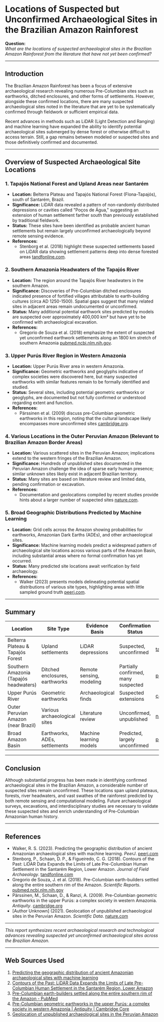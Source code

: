 # Locations of Suspected but Unconfirmed Archaeological Sites in the Brazilian Amazon Rainforest

**Question:**  
*What are the locations of suspected archaeological sites in the Brazilian Amazon Rainforest from the literature that have not yet been confirmed?*

---

## Introduction

The Brazilian Amazon Rainforest has been a focus of extensive archaeological research revealing numerous Pre-Columbian sites such as earthworks, ditched enclosures, and other forms of settlements. However, alongside these confirmed locations, there are many suspected archaeological sites noted in the literature that are yet to be systematically confirmed through fieldwork or sufficient empirical data.

Recent advances in methods such as LiDAR (Light Detection and Ranging) and machine learning have expanded the ability to identify potential archaeological sites submerged by dense forest or otherwise difficult to access terrain. Still, a gap remains between modeled or suspected sites and those definitively confirmed and documented.

---

## Overview of Suspected Archaeological Site Locations

### 1. Tapajós National Forest and Upland Areas near Santarém

- **Location:** Belterra Plateau and Tapajós National Forest (Flona-Tapajós), south of Santarém, Brazil.
- **Significance:** LiDAR data revealed a pattern of non-randomly distributed depressions or cavities called "Poços de Água," suggesting an extension of human settlement farther south than previously established by traditional fieldwork.
- **Status:** These sites have been identified as probable ancient human settlements but remain largely unconfirmed archaeologically beyond remote sensing evidence.  
- **References:**  
  - Stenborg et al. (2018) highlight these suspected settlements based on LiDAR data showing settlement patterns deep into dense forested areas [tandfonline.com](https://www.tandfonline.com/doi/full/10.1080/00934690.2017.1417198).

### 2. Southern Amazonia Headwaters of the Tapajós River

- **Location:** The region around the Tapajós River headwaters in the southern Amazon.
- **Significance:** Discoveries of Pre-Columbian ditched enclosures indicated presence of fortified villages attributable to earth-building cultures (circa AD 1250-1500). Spatial gaps suggest that many related sites in adjacent areas remain undocumented or unconfirmed.
- **Status:** Many additional potential earthwork sites predicted by models are suspected over approximately 400,000 km² but have yet to be confirmed with archaeological excavation.
- **References:**  
  - Gregorio de Souza et al. (2018) emphasize the extent of suspected yet unconfirmed earthwork settlements along an 1800 km stretch of southern Amazonia [pubmed.ncbi.nlm.nih.gov](https://pubmed.ncbi.nlm.nih.gov/29588444/).

### 3. Upper Purús River Region in Western Amazonia

- **Location:** Upper Purús River area in western Amazonia.
- **Significance:** Geometric earthworks and geoglyphs indicative of complex societies were discovered here, but many suspected earthworks with similar features remain to be formally identified and studied.
- **Status:** Several sites, including potential geometric earthworks or geoglyphs, are documented but not fully confirmed or understood regarding extent and function.
- **References:**  
  - Pärssinen et al. (2009) discuss pre-Columbian geometric earthworks in this region, noting that the cultural landscape likely encompasses more unconfirmed sites [cambridge.org](https://www.cambridge.org/core/journals/antiquity/article/abs/precolumbian-geometric-earthworks-in-the-upper-purus-a-complex-society-in-western-amazonia/CF5DB06F57758F24C32449BD4B2C5AFB).

### 4. Various Locations in the Outer Peruvian Amazon (Relevant to Brazilian Amazon Border Areas)

- **Location:** Various scattered sites in the Peruvian Amazon; implications extend to the western fringes of the Brazilian Amazon.
- **Significance:** Hundreds of unpublished sites documented in the Peruvian Amazon challenge the idea of sparse early human presence; similar unknown sites likely exist in adjacent Brazilian territory.
- **Status:** Many sites are based on literature review and limited data, pending confirmation or excavation.
- **References:**  
  - Documentation and geolocations compiled by recent studies provide hints about a larger number of suspected sites [nature.com](https://www.nature.com/articles/s41597-021-01067-7.pdf).

### 5. Broad Geographic Distributions Predicted by Machine Learning

- **Location:** Grid cells across the Amazon showing probabilities for earthworks, Amazonian Dark Earths (ADEs), and other archaeological sites.
- **Significance:** Machine learning models predict a widespread pattern of archaeological site locations across various parts of the Amazon Basin, including substantial areas where no formal confirmation has yet occurred.
- **Status:** Many predicted site locations await verification by field archaeology.
- **References:**  
  - Walker (2023) presents models delineating potential spatial distributions of various site types, highlighting areas with little sampled ground truth [peerj.com](https://peerj.com/articles/15137/).

---

## Summary

| Location                               | Site Type                 | Evidence Basis            | Confirmation Status    | References                      |
|--------------------------------------|---------------------------|---------------------------|------------------------|--------------------------------|
| Belterra Plateau & Tapajós Forest    | Upland settlements        | LiDAR depressions         | Suspected, unconfirmed | [tandfonline.com](https://www.tandfonline.com/doi/full/10.1080/00934690.2017.1417198) |
| Southern Amazonia (Tapajós headwaters) | Ditched enclosures, earthworks | Remote sensing, modeling | Partially confirmed, many suspected | [pubmed.ncbi.nlm.nih.gov](https://pubmed.ncbi.nlm.nih.gov/29588444/) |
| Upper Purús River                    | Geometric earthworks       | Archaeological finds       | Suspected extensions   | [cambridge.org](https://www.cambridge.org/core/journals/antiquity/article/abs/precolumbian-geometric-earthworks-in-the-upper-purus-a-complex-society-in-western-amazonia/CF5DB06F57758F24C32449BD4B2C5AFB) |
| Outer Peruvian Amazon (near Brazil)  | Various archaeological sites | Literature review         | Unconfirmed, unpublished| [nature.com](https://www.nature.com/articles/s41597-021-01067-7.pdf) |
| Broad Amazon Basin                   | Earthworks, ADEs, settlements | Machine learning models   | Predicted, largely unconfirmed | [peerj.com](https://peerj.com/articles/15137/) |

---

## Conclusion

Although substantial progress has been made in identifying confirmed archaeological sites in the Brazilian Amazon, a considerable number of suspected sites remain unconfirmed. These locations span upland plateaus, forests, river headwaters, and vast swathes of the rainforest predicted by both remote sensing and computational modeling. Future archaeological surveys, excavations, and interdisciplinary studies are necessary to validate these suspected sites and enrich understanding of Pre-Columbian Amazonian human history.

---

## References

- Walker, R. S. (2023). Predicting the geographic distribution of ancient Amazonian archaeological sites with machine learning. *PeerJ*. [peerj.com](https://peerj.com/articles/15137/)
- Stenborg, P., Schaan, D. P., & Figueiredo, C. G. (2018). Contours of the Past: LiDAR Data Expands the Limits of Late Pre-Columbian Human Settlement in the Santarém Region, Lower Amazon. *Journal of Field Archaeology*. [tandfonline.com](https://www.tandfonline.com/doi/full/10.1080/00934690.2017.1417198)
- Gregorio de Souza, J. et al. (2018). Pre-Columbian earth-builders settled along the entire southern rim of the Amazon. *Scientific Reports*. [pubmed.ncbi.nlm.nih.gov](https://pubmed.ncbi.nlm.nih.gov/29588444/)
- Pärssinen, M., Schaan, D., & Ranzi, A. (2009). Pre-Columbian geometric earthworks in the upper Purús: a complex society in western Amazonia. *Antiquity*. [cambridge.org](https://www.cambridge.org/core/journals/antiquity/article/abs/precolumbian-geometric-earthworks-in-the-upper-purus-a-complex-society-in-western-amazonia/CF5DB06F57758F24C32449BD4B2C5AFB)
- [Author Unknown] (2021). Geolocation of unpublished archaeological sites in the Peruvian Amazon. *Scientific Data*. [nature.com](https://www.nature.com/articles/s41597-021-01067-7.pdf)

---

*This report synthesizes recent archaeological research and technological advances revealing suspected yet unconfirmed archaeological sites across the Brazilian Amazon.*

---
## Web Sources Used

1. [Predicting the geographic distribution of ancient Amazonian archaeological sites with machine learning](https://peerj.com/articles/15137/)
2. [Contours of the Past: LiDAR Data Expands the Limits of Late Pre-Columbian Human Settlement in the Santarém Region, Lower Amazon](https://www.tandfonline.com/doi/full/10.1080/00934690.2017.1417198)
3. [Pre-Columbian earth-builders settled along the entire southern rim of the Amazon - PubMed](https://pubmed.ncbi.nlm.nih.gov/29588444/)
4. [Pre-Columbian geometric earthworks in the upper Purús: a complex society in western Amazonia | Antiquity | Cambridge Core](https://www.cambridge.org/core/journals/antiquity/article/abs/precolumbian-geometric-earthworks-in-the-upper-purus-a-complex-society-in-western-amazonia/CF5DB06F57758F24C32449BD4B2C5AFB)
5. [Geolocation of unpublished archaeological sites in the Peruvian Amazon](https://www.nature.com/articles/s41597-021-01067-7.pdf)

